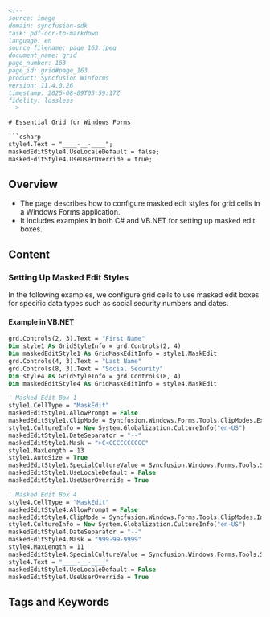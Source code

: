```html
<!--
source: image
domain: syncfusion-sdk
task: pdf-ocr-to-markdown
language: en
source_filename: page_163.jpeg
document_name: grid
page_number: 163
page_id: grid#page_163
product: Syncfusion Winforms
version: 11.4.0.26
timestamp: 2025-08-09T05:59:17Z
fidelity: lossless
-->

# Essential Grid for Windows Forms

```csharp
style4.Text = "____-__-____";
maskedEditStyle4.UseLocaleDefault = false;
maskedEditStyle4.UseUserOverride = true;
```

## Overview
- The page describes how to configure masked edit styles for grid cells in a Windows Forms application.
- It includes examples in both C# and VB.NET for setting up masked edit boxes.

## Content

### Setting Up Masked Edit Styles

In the following examples, we configure grid cells to use masked edit boxes for specific data types such as social security numbers and dates.

#### Example in VB.NET

```vb
grd.Controls(2, 3).Text = "First Name"
Dim style1 As GridStyleInfo = grd.Controls(2, 4)
Dim maskedEditStyle1 As GridMaskEditInfo = style1.MaskEdit
grd.Controls(4, 3).Text = "Last Name"
grd.Controls(8, 3).Text = "Social Security"
Dim style4 As GridStyleInfo = grd.Controls(8, 4)
Dim maskedEditStyle4 As GridMaskEditInfo = style4.MaskEdit

' Masked Edit Box 1
style1.CellType = "MaskEdit"
maskedEditStyle1.AllowPrompt = False
maskedEditStyle1.ClipMode = Syncfusion.Windows.Forms.Tools.ClipModes.ExcludeLiterals
style1.CultureInfo = New System.Globalization.CultureInfo("en-US")
maskedEditStyle1.DateSeparator = "--"
maskedEditStyle1.Mask = ">C<CCCCCCCCCC"
style1.MaxLength = 13
style1.AutoSize = True
maskedEditStyle1.SpecialCultureValue = Syncfusion.Windows.Forms.Tools.SpecialCultureValues.None
maskedEditStyle1.UseLocaleDefault = False
maskedEditStyle1.UseUserOverride = True

' Masked Edit Box 4
style4.CellType = "MaskEdit"
maskedEditStyle4.AllowPrompt = False
maskedEditStyle4.ClipMode = Syncfusion.Windows.Forms.Tools.ClipModes.IncludeLiterals
style4.CultureInfo = New System.Globalization.CultureInfo("en-US")
maskedEditStyle4.DateSeparator = "--"
maskedEditStyle4.Mask = "999-99-9999"
style4.MaxLength = 11
maskedEditStyle4.SpecialCultureValue = Syncfusion.Windows.Forms.Tools.SpecialCultureValues.None
style4.Text = "____-__-____"
maskedEditStyle4.UseLocaleDefault = False
maskedEditStyle4.UseUserOverride = True
```

## Tags and Keywords
<!-- tags: [Syncfusion Winforms, MaskEdit, GridStyleInfo, GridMaskEditInfo, CellType, Mask, LocaleDefault, UserOverride] keywords: [masked edit, grid cell, clipboard modes, culture, Custom masks] -->
```